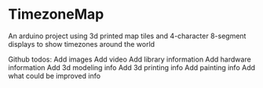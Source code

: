 # TimezoneMap

An arduino project using 3d printed map tiles and 4-character 8-segment displays to show timezones around the world

Github todos:
Add images
Add video
Add library information
Add hardware information
Add 3d modeling info
Add 3d printing info
Add painting info
Add what could be improved info
